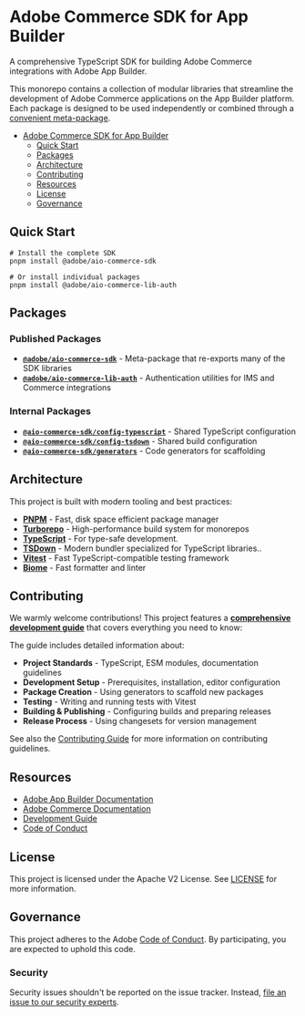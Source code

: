 # Adobe Commerce SDK for App Builder

A comprehensive TypeScript SDK for building Adobe Commerce integrations with Adobe App Builder.

This monorepo contains a collection of modular libraries that streamline the development of Adobe Commerce applications on the App Builder platform. Each package is designed to be used independently or combined through a [convenient meta-package](./packages/aio-commerce-sdk).

- [Adobe Commerce SDK for App Builder](#adobe-commerce-sdk-for-app-builder)
  - [Quick Start](#quick-start)
  - [Packages](#packages)
  - [Architecture](#architecture)
  - [Contributing](#contributing)
  - [Resources](#resources)
  - [License](#license)
  - [Governance](#governance)

## Quick Start

```shell
# Install the complete SDK
pnpm install @adobe/aio-commerce-sdk

# Or install individual packages
pnpm install @adobe/aio-commerce-lib-auth
```

## Packages

### Published Packages

- **[`@adobe/aio-commerce-sdk`](./packages/aio-commerce-sdk)** - Meta-package that re-exports many of the SDK libraries
- **[`@adobe/aio-commerce-lib-auth`](./packages/aio-commerce-lib-auth)** - Authentication utilities for IMS and Commerce integrations

### Internal Packages

- **[`@aio-commerce-sdk/config-typescript`](./configs/typescript)** - Shared TypeScript configuration
- **[`@aio-commerce-sdk/config-tsdown`](./configs/tsdown)** - Shared build configuration
- **[`@aio-commerce-sdk/generators`](./turbo/generators)** - Code generators for scaffolding

## Architecture

This project is built with modern tooling and best practices:

- **[PNPM](https://pnpm.io/)** - Fast, disk space efficient package manager
- **[Turborepo](https://turbo.build/)** - High-performance build system for monorepos
- **[TypeScript](https://www.typescriptlang.org/)** - For type-safe development.
- **[TSDown](https://tsdown.dev/)** - Modern bundler specialized for TypeScript libraries..
- **[Vitest](https://vitest.dev/)** - Fast TypeScript-compatible testing framework
- **[Biome](https://biomejs.dev/)** - Fast formatter and linter

## Contributing

We warmly welcome contributions! This project features a [**comprehensive development guide**](./.github/DEVELOPMENT.md) that covers everything you need to know:

The guide includes detailed information about:

- **Project Standards** - TypeScript, ESM modules, documentation guidelines
- **Development Setup** - Prerequisites, installation, editor configuration
- **Package Creation** - Using generators to scaffold new packages
- **Testing** - Writing and running tests with Vitest
- **Building & Publishing** - Configuring builds and preparing releases
- **Release Process** - Using changesets for version management

See also the [Contributing Guide](./.github/CONTRIBUTING.md) for more information on contributing guidelines.

## Resources

- [Adobe App Builder Documentation](https://developer.adobe.com/app-builder/docs/overview/)
- [Adobe Commerce Documentation](https://developer.adobe.com/commerce/docs/)
- [Development Guide](./.github/DEVELOPMENT.md)
- [Code of Conduct](./CODE_OF_CONDUCT.md)

## License

This project is licensed under the Apache V2 License. See [LICENSE](LICENSE) for more information.

## Governance

This project adheres to the Adobe [Code of Conduct](./CODE_OF_CONDUCT.md). By participating, you are expected to uphold this code.

### Security

Security issues shouldn't be reported on the issue tracker. Instead, [file an issue to our security experts](https://helpx.adobe.com/security/alertus.html).
